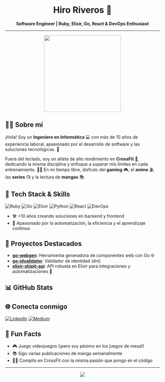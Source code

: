 <!-- Profile README for hiro-riveros | Designed for Dark Mode -->

<h1 align="center">Hiro Riveros 👋</h1>
<p align="center">
  <b>Software Engineer | Ruby, Elixir, Go, React & DevOps Enthusiast</b>
</p>

---

<p align="center">
  <img src="https://raw.githubusercontent.com/rajput2107/rajput2107/master/Assets/Developer.gif" width="250"/>
</p>

## 👨‍💻 Sobre mí

¡Hola! Soy un **Ingeniero en Informática** 💻 con más de 10 años de experiencia laboral, apasionado por el desarrollo de software y las soluciones tecnológicas. 🚀

Fuera del teclado, soy un atleta de alto rendimiento en **CrossFit** 💪, dedicando la misma disciplina y enfoque a superar mis límites en cada entrenamiento. 🏋️‍♂️ En mi tiempo libre, disfruto del **gaming** 🎮, el **anime** 🎬, las **series** 📺 y la lectura de **mangas** 📚.

## 🚀 Tech Stack & Skills

![Ruby](https://img.shields.io/badge/-Ruby-CC342D?style=for-the-badge&logo=ruby&logoColor=white)
![Go](https://img.shields.io/badge/-Go-00ADD8?style=for-the-badge&logo=go&logoColor=white)
![Elixir](https://img.shields.io/badge/-Elixir-6e4a7e?style=for-the-badge&logo=elixir&logoColor=white)
![Python](https://img.shields.io/badge/-Python-3776AB?style=for-the-badge&logo=python&logoColor=white)
![React](https://img.shields.io/badge/-React-20232A?style=for-the-badge&logo=react&logoColor=61DAFB)
![DevOps](https://img.shields.io/badge/-DevOps-0A0A0A?style=for-the-badge&logo=linux&logoColor=white)

- 🛠️ +10 años creando soluciones en backend y frontend
- 🧠 Apasionado por la automatización, la eficiencia y el aprendizaje continuo

## 🌟 Proyectos Destacados

- [**go-webgen**](https://github.com/hiro-riveros/go-webgen): Herramienta generadora de componentes web con Go 🌐
- [**go-idvalidator**](https://github.com/hiro-riveros/identity-validator): Validador de identidad (dni)
- [**elixir-shipit-api**](https://github.com/hiro-riveros/elixir-shipit-api): API robusta en Elixir para integraciones y automatizaciones 🚢




## 📊 GitHub Stats

<!--START_SECTION:waka-->
<!--END_SECTION:waka-->

## 🌐 Conecta conmigo

[![LinkedIn](https://img.shields.io/badge/-LinkedIn-0A66C2?style=for-the-badge&logo=linkedin&logoColor=white)](https://www.linkedin.com/in/hirochi-riveros-724517123/)
[![Medium](https://img.shields.io/badge/-Medium-12100E?style=for-the-badge&logo=medium&logoColor=white)](https://medium.com/@hiro_riveros)

## 🎉 Fun Facts

- 🎮 Juego videojuegos (¡pero soy pésimo en los juegos de mesa!)
- 📚 Sigo varias publicaciones de manga semanalmente
- 🏋️‍♂️ Compito en CrossFit con la misma pasión que pongo en el código

---

<p align="center">
  <img src="https://readme-typing-svg.demolab.com/?lines=Open+to+collaborations!;Let’s+build+something+amazing+🚀;Dark+mode+is+life+🌑&center=true&width=500&height=40" />
</p>
